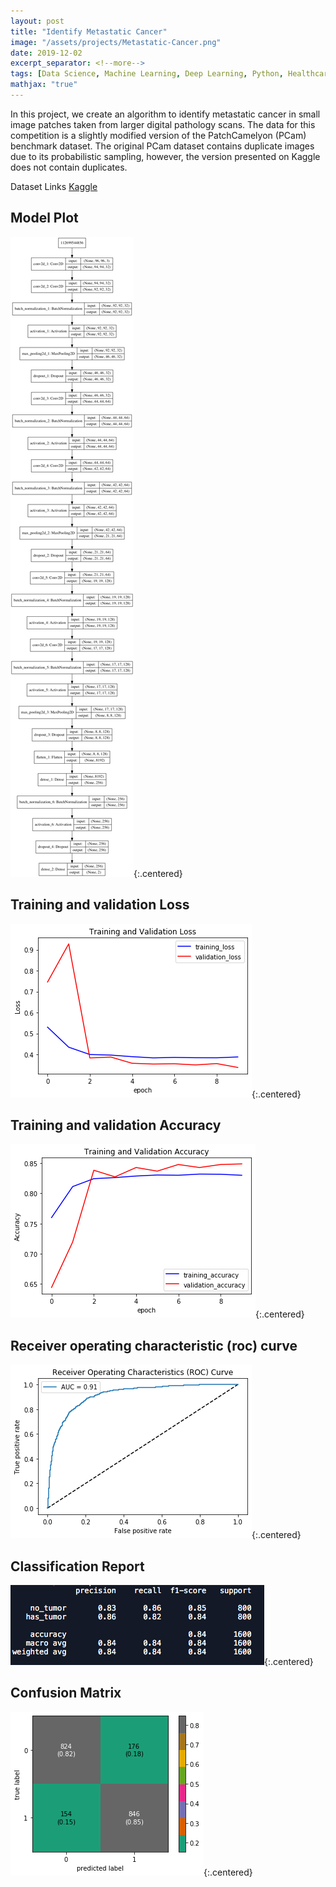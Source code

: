 ```yaml
---
layout: post
title: "Identify Metastatic Cancer"
image: "/assets/projects/Metastatic-Cancer.png"
date: 2019-12-02
excerpt_separator: <!--more-->
tags: [Data Science, Machine Learning, Deep Learning, Python, Healthcare]
mathjax: "true"
---
```


In this project, we create an algorithm to identify metastatic cancer in small image patches taken from larger digital pathology scans. The data for this competition is a slightly modified version of the PatchCamelyon (PCam) benchmark dataset. The original PCam dataset contains duplicate images due to its probabilistic sampling, however, the version presented on Kaggle does not contain duplicates.
<!--more-->


Dataset Links [Kaggle](https://www.kaggle.com/c/histopathologic-cancer-detection/data)


## Model Plot
![png](/images/MetastaticCancer/model_plot.png){:.centered}

## Training and validation Loss
![png](/images/MetastaticCancer/training1.png){:.centered}

## Training and validation Accuracy
![png](/images/MetastaticCancer/validation1.png){:.centered}

## Receiver operating characteristic (roc) curve
![png](/images/MetastaticCancer/roc1.png){:.centered}

## Classification Report
![png](/images/MetastaticCancer/ClassificationReport.png){:.centered}

## Confusion Matrix
![png](/images/MetastaticCancer/cmatrix1.png){:.centered}
